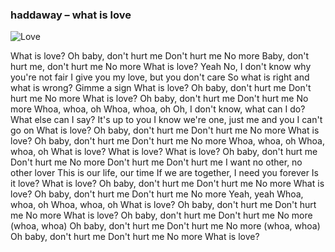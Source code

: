 ### haddaway – what is love

![Love](/love.gif)

What is love?
Oh baby, don't hurt me
Don't hurt me
No more
Baby, don't hurt me, don't hurt me
No more
What is love?
Yeah
No, I don't know why you're not fair
I give you my love, but you don't care
So what is right and what is wrong?
Gimme a sign
What is love?
Oh baby, don't hurt me
Don't hurt me
No more
What is love?
Oh baby, don't hurt me
Don't hurt me
No more
Whoa, whoa, oh
Whoa, whoa, oh
Oh, I don't know, what can I do?
What else can I say? It's up to you
I know we're one, just me and you
I can't go on
What is love?
Oh baby, don't hurt me
Don't hurt me
No more
What is love?
Oh baby, don't hurt me
Don't hurt me
No more
Whoa, whoa, oh
Whoa, whoa, oh
What is love?
What is love?
What is love?
Oh baby, don't hurt me
Don't hurt me
No more
Don't hurt me
Don't hurt me
I want no other, no other lover
This is our life, our time
If we are together, I need you forever
Is it love?
What is love?
Oh baby, don't hurt me
Don't hurt me
No more
What is love?
Oh baby, don't hurt me
Don't hurt me
No more
Yeah, yeah
Whoa, whoa, oh
Whoa, whoa, oh
What is love?
Oh baby, don't hurt me
Don't hurt me
No more
What is love?
Oh baby, don't hurt me
Don't hurt me
No more (whoa, whoa)
Oh baby, don't hurt me
Don't hurt me
No more (whoa, whoa)
Oh baby, don't hurt me
Don't hurt me
No more
What is love?